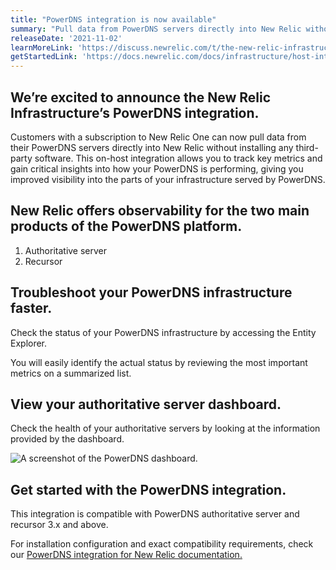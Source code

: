 ```yaml
---
title: "PowerDNS integration is now available"
summary: "Pull data from PowerDNS servers directly into New Relic without installing any third-party software."
releaseDate: '2021-11-02'
learnMoreLink: 'https://discuss.newrelic.com/t/the-new-relic-infrastructure-powerdns-integration-is-now-available/165797'
getStartedLink: 'https://docs.newrelic.com/docs/infrastructure/host-integrations/host-integrations-list/powerdns-monitoring-integration/'
---
```


## We’re excited to announce the New Relic Infrastructure’s PowerDNS integration.

Customers with a subscription to New Relic One can now pull data from their PowerDNS servers directly into New Relic without installing any third-party software. This on-host integration allows you to track key metrics and gain critical insights into how your PowerDNS is performing, giving you improved visibility into the parts of your infrastructure served by PowerDNS.

## New Relic offers observability for the two main products of the PowerDNS platform.

1. Authoritative server
2. Recursor

## Troubleshoot your PowerDNS infrastructure faster.

Check the status of your PowerDNS infrastructure by accessing the Entity Explorer.

You will easily identify the actual status by reviewing the most important metrics on a summarized list.

## View your authoritative server dashboard.

Check the health of your authoritative servers by looking at the information provided by the dashboard.

![A screenshot of the PowerDNS dashboard.](src/images/PowerDNS-NR.png "The PowerDNS New Relic Dashboard")

## Get started with the PowerDNS integration.

This integration is compatible with PowerDNS authoritative server and recursor 3.x and above.

For installation configuration and exact compatibility requirements, check our [PowerDNS integration for New Relic documentation.](https://docs.newrelic.com/docs/infrastructure/host-integrations/host-integrations-list/powerdns-monitoring-integration/)
